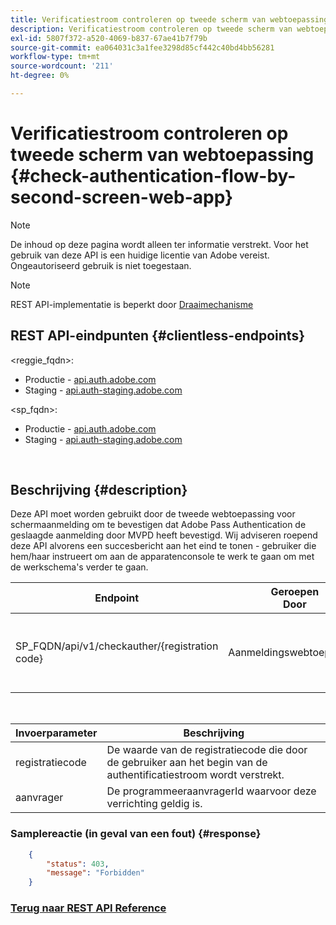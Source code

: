 ```yaml
---
title: Verificatiestroom controleren op tweede scherm van webtoepassing
description: Verificatiestroom controleren op tweede scherm van webtoepassing
exl-id: 5807f372-a520-4069-b837-67ae41b7f79b
source-git-commit: ea064031c3a1fee3298d85cf442c40bd4bb56281
workflow-type: tm+mt
source-wordcount: '211'
ht-degree: 0%

---
```


# Verificatiestroom controleren op tweede scherm van webtoepassing {#check-authentication-flow-by-second-screen-web-app}

>[!NOTE]
>
>De inhoud op deze pagina wordt alleen ter informatie verstrekt. Voor het gebruik van deze API is een huidige licentie van Adobe vereist. Ongeautoriseerd gebruik is niet toegestaan.

>[!NOTE]
>
> REST API-implementatie is beperkt door [Draaimechanisme](/help/authentication/throttling-mechanism.md)

## REST API-eindpunten {#clientless-endpoints}

&lt;reggie_fqdn>:

* Productie - [api.auth.adobe.com](http://api.auth.adobe.com/)
* Staging - [api.auth-staging.adobe.com](http://api.auth-staging.adobe.com/)

&lt;sp_fqdn>:

* Productie - [api.auth.adobe.com](http://api.auth.adobe.com/)
* Staging - [api.auth-staging.adobe.com](http://api.auth-staging.adobe.com/)

</br>

## Beschrijving {#description}

Deze API moet worden gebruikt door de tweede webtoepassing voor schermaanmelding om te bevestigen dat Adobe Pass Authentication de geslaagde aanmelding door MVPD heeft bevestigd. Wij adviseren roepend deze API alvorens een succesbericht aan het eind te tonen - gebruiker die hem/haar instrueert om aan de apparatenconsole te werk te gaan om met de werkschema&#39;s verder te gaan.


| Endpoint | Geroepen  </br>Door | Invoer   </br>Params | HTTP  </br>Methode | Antwoord | HTTP  </br>Antwoord |
| --- | --- | --- | --- | --- | --- |
| SP_FQDN/api/v1/checkauther/{registration code} | Aanmeldingswebtoepassing | 1. Registratiecode  </br>    (component Path)</br>2.  aanvrager  </br>    (Verplicht) | GET | XML of JSON met foutdetails als dit mislukt. | 200 - Succes   </br>403 - verboden |

</br>

| Invoerparameter | Beschrijving |
| ----------------- | --------------------------------------------------------------------------------------------- |
| registratiecode | De waarde van de registratiecode die door de gebruiker aan het begin van de authentificatiestroom wordt verstrekt. |
| aanvrager | De programmeeraanvragerId waarvoor deze verrichting geldig is. |


### Samplereactie (in geval van een fout) {#response}

```JSON
    {
        "status": 403,
        "message": "Forbidden"
    }
```

### [Terug naar REST API Reference](/help/authentication/rest-api-reference.md)
